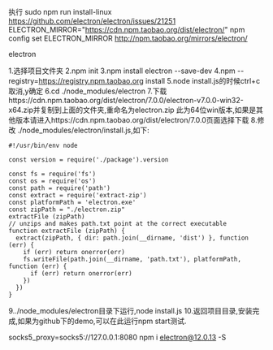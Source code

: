 执行 sudo npm run install-linux
https://github.com/electron/electron/issues/21251
ELECTRON_MIRROR="https://cdn.npm.taobao.org/dist/electron/"
npm config set ELECTRON_MIRROR http://npm.taobao.org/mirrors/electron/

electron


1.选择项目文件夹
2.npm init
3.npm install electron --save-dev
4.npm --registry=https://registry.npm.taobao.org install
5.node install.js的时候ctrl+c取消,y确定
6.cd ./node_modules/electron
7.下载https://cdn.npm.taobao.org/dist/electron/7.0.0/electron-v7.0.0-win32-x64.zip并复制到上面的文件夹,重命名为electron.zip
此为64位win版本,如果是其他版本请进入https://cdn.npm.taobao.org/dist/electron/7.0.0页面选择下载
8.修改 ./node_modules/electron/install.js,如下:
```shell script
#!/usr/bin/env node

const version = require('./package').version

const fs = require('fs')
const os = require('os')
const path = require('path')
const extract = require('extract-zip')
const platformPath = 'electron.exe'
const zipPath = "./electron.zip"
extractFile (zipPath)
// unzips and makes path.txt point at the correct executable
function extractFile (zipPath) {
  extract(zipPath, { dir: path.join(__dirname, 'dist') }, function (err) {
    if (err) return onerror(err)
    fs.writeFile(path.join(__dirname, 'path.txt'), platformPath, function (err) {
      if (err) return onerror(err)
    })
  })
}
```

9../node_modules/electron目录下运行,node install.js
10.返回项目目录,安装完成,如果为github下的demo,可以在此运行npm start测试.


socks5_proxy=socks5://127.0.0.1:8080 npm i electron@12.0.13 -S
